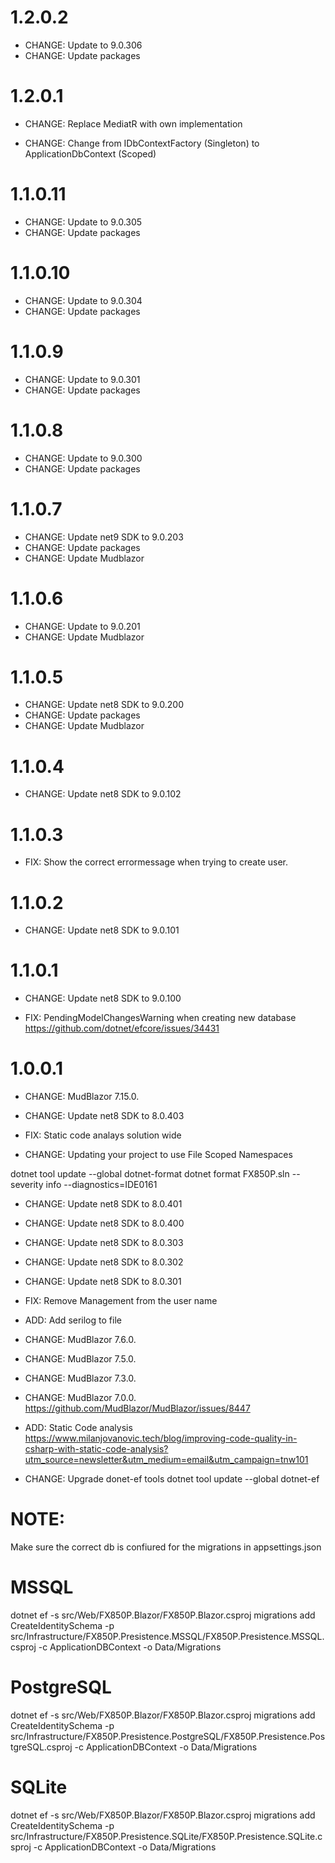 
1.2.0.2
=======

- CHANGE:   Update to 9.0.306
- CHANGE:   Update packages



1.2.0.1
=======

- CHANGE:   Replace MediatR with own implementation

- CHANGE:   Change from IDbContextFactory (Singleton) to ApplicationDbContext (Scoped)


1.1.0.11
========

- CHANGE:   Update to 9.0.305
- CHANGE:   Update packages


1.1.0.10
========

- CHANGE:   Update to 9.0.304
- CHANGE:   Update packages


1.1.0.9
=======

- CHANGE:   Update to 9.0.301
- CHANGE:   Update packages


1.1.0.8
=======

- CHANGE:   Update to 9.0.300
- CHANGE:   Update packages

1.1.0.7
=======

- CHANGE:   Update net9 SDK to 9.0.203
- CHANGE:   Update packages
- CHANGE:   Update Mudblazor

1.1.0.6
=======

- CHANGE:   Update to 9.0.201
- CHANGE:   Update Mudblazor

1.1.0.5
=======

- CHANGE:   Update net8 SDK to 9.0.200
- CHANGE:   Update packages
- CHANGE:   Update Mudblazor

1.1.0.4
=======

- CHANGE:   Update net8 SDK to 9.0.102


1.1.0.3
=======

- FIX:      Show the correct errormessage when trying to create user.

1.1.0.2
=======

- CHANGE:   Update net8 SDK to 9.0.101


1.1.0.1
=======

- CHANGE:   Update net8 SDK to 9.0.100

- FIX:      PendingModelChangesWarning when creating new database 
            https://github.com/dotnet/efcore/issues/34431 

1.0.0.1
=======

- CHANGE:   MudBlazor 7.15.0. 
- CHANGE:   Update net8 SDK to 8.0.403

- FIX:      Static code analays solution wide

- CHANGE:   Updating your project to use File Scoped Namespaces

dotnet tool update --global dotnet-format
dotnet format FX850P.sln --severity info --diagnostics=IDE0161

- CHANGE:   Update net8 SDK to 8.0.401
- CHANGE:   Update net8 SDK to 8.0.400
- CHANGE:   Update net8 SDK to 8.0.303
- CHANGE:   Update net8 SDK to 8.0.302
- CHANGE:   Update net8 SDK to 8.0.301
- FIX:      Remove Management from the user name
- ADD:      Add serilog to file
- CHANGE:   MudBlazor 7.6.0. 
- CHANGE:   MudBlazor 7.5.0. 
- CHANGE:   MudBlazor 7.3.0. 
- CHANGE:   MudBlazor 7.0.0. 
            https://github.com/MudBlazor/MudBlazor/issues/8447

- ADD:      Static Code analysis
            https://www.milanjovanovic.tech/blog/improving-code-quality-in-csharp-with-static-code-analysis?utm_source=newsletter&utm_medium=email&utm_campaign=tnw101    

- CHANGE:   Upgrade donet-ef tools
dotnet tool update --global dotnet-ef



NOTE:
=====
Make sure the correct db is confiured for the migrations in appsettings.json

MSSQL
=====

dotnet ef -s src/Web/FX850P.Blazor/FX850P.Blazor.csproj migrations add CreateIdentitySchema -p src/Infrastructure/FX850P.Presistence.MSSQL/FX850P.Presistence.MSSQL.csproj -c ApplicationDBContext -o Data/Migrations

PostgreSQL
==========

dotnet ef -s src/Web/FX850P.Blazor/FX850P.Blazor.csproj migrations add CreateIdentitySchema -p src/Infrastructure/FX850P.Presistence.PostgreSQL/FX850P.Presistence.PostgreSQL.csproj -c ApplicationDBContext -o Data/Migrations

SQLite
======

dotnet ef -s src/Web/FX850P.Blazor/FX850P.Blazor.csproj migrations add CreateIdentitySchema -p src/Infrastructure/FX850P.Presistence.SQLite/FX850P.Presistence.SQLite.csproj -c ApplicationDBContext -o Data/Migrations
